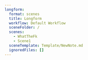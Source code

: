 ```yaml
---
longform:
  format: scenes
  title: Longform
  workflow: Default Workflow
  sceneFolder: /
  scenes:
    - WhatTheFk
    - Scene1
  sceneTemplate: Template/NewNote.md
  ignoredFiles: []
---
```

